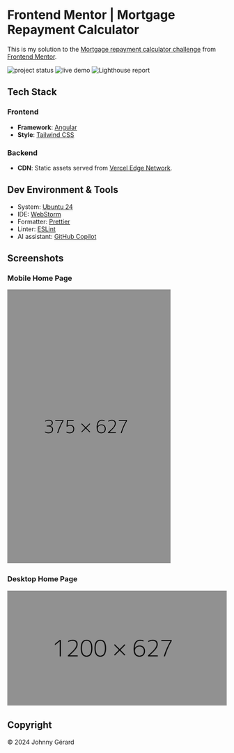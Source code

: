 # Frontend Mentor | Mortgage Repayment Calculator

This is my solution to
the [Mortgage repayment calculator challenge](https://www.frontendmentor.io/challenges/mortgage-repayment-calculator-Galx1LXK73)
from [Frontend Mentor](https://www.frontendmentor.io/).

![project status](https://img.shields.io/badge/status-work%20in%20progress-red?style=for-the-badge)
![live demo](https://img.shields.io/badge/live_demo-blue?style=for-the-badge)
![Lighthouse report](https://img.shields.io/badge/lighthouse-%23F44B21?style=for-the-badge&logo=lighthouse&logoColor=fff)

## Tech Stack

### Frontend

- **Framework**: [Angular](https://angular.dev/)
- **Style**: [Tailwind CSS](https://tailwindcss.com/)

### Backend

- **CDN**: Static assets served from [Vercel Edge Network](https://vercel.com/docs/edge-network/overview).

## Dev Environment & Tools

- System: [Ubuntu 24](https://ubuntu.com/desktop)
- IDE: [WebStorm](https://www.jetbrains.com/webstorm/)
- Formatter: [Prettier](https://prettier.io/)
- Linter: [ESLint](https://eslint.org/)
- AI assistant: [GitHub Copilot](https://github.com/features/copilot)

## Screenshots

### Mobile Home Page

![mobile home page](docs/screenshots/mobile.png)

### Desktop Home Page

![desktop home page](docs/screenshots/desktop.png)

## Copyright

© 2024 Johnny Gérard
